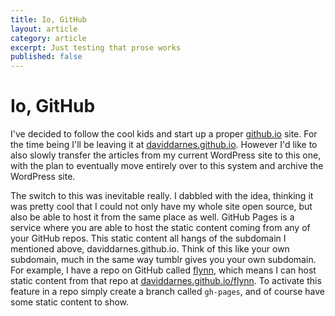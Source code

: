 ```yaml
---
title: Io, GitHub
layout: article
category: article
excerpt: Just testing that prose works
published: false
---
```


# Io, GitHub

I've decided to follow the cool kids and start up a proper [github.io](https://pages.github.com/) site. For the time being I'll be leaving it at [daviddarnes.github.io](http://daviddarnes.github.io). However I'd like to also slowly transfer the articles from my current WordPress site to this one, with the plan to eventually move entirely over to this system and archive the WordPress site.

The switch to this was inevitable really. I dabbled with the idea, thinking it was pretty cool that I could not only have my whole site open source, but also be able to host it from the same place as well. GitHub Pages is a service where you are able to host the static content coming from any of your GitHub repos. This static content all hangs of the subdomain I mentioned above, daviddarnes.github.io. Think of this like your own subdomain, much in the same way tumblr gives you your own subdomain. For example, I have a repo on GitHub called [flynn](https://github.com/daviddarnes/flynn), which means I can host static content from that repo at [daviddarnes.github.io/flynn](http://daviddarnes.github.io/flynn/). To activate this feature in a repo simply create a branch called ```gh-pages```, and of course have some static content to show.

### 